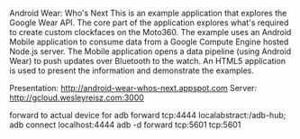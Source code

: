 Android Wear: Who's Next
This is an example application that explores the Google Wear API. The core
part of the application explores what's required to create custom clockfaces
on the Moto360. The example uses an Android Mobile application to consume 
data from a Google Compute Engine hosted Node.js server. The Mobile application
opens a data pipeline (using Android Wear) to push updates over Bluetooth to 
the watch. An HTML5 application is used to present the information and 
demonstrate the examples.

Presentation: http://android-wear-whos-next.appspot.com
Server: http://gcloud.wesleyreisz.com:3000

forward to actual device for 
adb forward tcp:4444 localabstract:/adb-hub; adb connect localhost:4444
adb -d forward tcp:5601 tcp:5601

